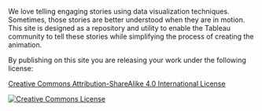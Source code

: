 We love telling engaging stories using data visualization techniques. Sometimes, those stories are better understood when they are in motion. This site is designed as a repository and utility to enable the Tableau community to tell these stories while simplifying the process of creating the animation.

By publishing on this site you are releasing your work under the following license:

<a rel="license" href="http://creativecommons.org/licenses/by-sa/4.0/">Creative Commons Attribution-ShareAlike 4.0 International License</a>

<a rel="license" href="http://creativecommons.org/licenses/by-sa/4.0/"><img alt="Creative Commons License" style="border-width:0" src="https://i.creativecommons.org/l/by-sa/4.0/88x31.png" /></a>
